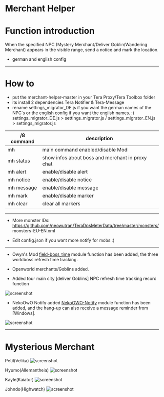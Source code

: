 Merchant Helper
======

# Function introduction

When the specified NPC (Mystery Merchant/Deliver Goblin/Wandering Merchant) appears in the visible range, send a notice and mark the location.
- german and english config 
------

# How to
- put the merchant-helper-master in your Tera Proxy/Tera Toolbox folder
- its install 2 dependencies Tera Notifier & Tera-Message
- rename settings_migrator_DE.js if you want the german names of the NPC's or the english config if you want the english names. :) settings_migrator_DE.js > settings_migrator.js / settings_migrator_EN.js > settings_migrator.js

/8 command | description
--- | ---
mh         | main command enabled/disable Mod
mh status | show infos about boss and merchant in proxy chat
mh alert   | enable/disable alert
mh notice   | enable/disable notice
mh message  | enable/disable message
mh mark  | enable/disable marker
mh clear   | clear all markers

------

- More monster IDs: https://github.com/neowutran/TeraDpsMeterData/tree/master/monsters/  monsters-EU-EN.xml

- Edit config.json if you want more notify for mobs :)

------

- Owyn's Mod [field-boss_time](https://github.com/Owyn/field-boss_time) module function has been added, the three worldboss refresh time tracking.

- Openworld merchants/Goblins added.

- Added four main city [deliver Goblins] NPC refresh time tracking record function

![screenshot](https://github.com/PatrickSantoZZ/Merchant-Helper/blob/master/screenshot/05.png)

-  NekoOwO Notify added [NekoOWO-Notify](https://github.com/PatrickSantoZZ/NekoOWO-Notify) module function has been added, and the hang-up can also receive a message reminder from [Windows].

![screenshot](https://github.com/PatrickSantoZZ/Merchant-Helper/blob/master/screenshot/06.PNG)

------

# Mysterious Merchant

Petil(Velika)
![screenshot](https://github.com/PatrickSantoZZ/Merchant-Helper/blob/master/screenshot/01.PNG)

Hyumo(Allemantheia)
![screenshot](https://github.com/PatrickSantoZZ/Merchant-Helper/blob/master/screenshot/02.PNG)

Kayle(Kaiator)
![screenshot](https://github.com/PatrickSantoZZ/Merchant-Helper/blob/master/screenshot/03.PNG)

Johndo(Highwatch)
![screenshot](https://github.com/PatrickSantoZZ/Merchant-Helper/blob/master/screenshot/04.PNG)

